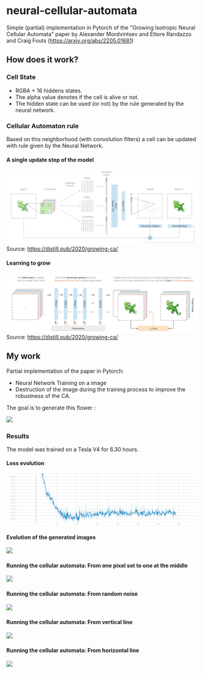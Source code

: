 # neural-cellular-automata

Simple (partial) implementation in Pytorch of the "Growing Isotropic Neural Cellular Automata" paper by Alexander Mordvintsev and Ettore Randazzo and Craig Fouts (https://arxiv.org/abs/2205.01681)

## How does it work?

### Cell State

- RGBA + 16 hiddens states.
- The alpha value denotes if the cell is alive or not.
- The hidden state can be used (or not) by the rule generated by the neural network.

### Cellular Automaton rule

Based on this neighborhood (with convolution filters) a cell can be updated  with rule given by the Neural Network.

#### A single update step of the model

![](nn_architecture.png)
Source: https://distill.pub/2020/growing-ca/

#### Learning to grow

![](training.png)
Source: https://distill.pub/2020/growing-ca/

## My work

Partial implementation of the paper in Pytorch:
- Neural Network Training on a image
- Destruction of the image during the training process to improve the robustness of the CA.

The goal is to generate this flower :

![](https://static.vecteezy.com/system/resources/previews/003/240/508/original/beautiful-purple-daisy-flower-isolated-on-white-background-vector.jpg)

### Results

The model was trained on a Tesla V4 for 6.30 hours.

#### Loss evolution

![](Loss.svg)

#### Evolution of the generated images

![](gif-training.gif)

#### Running the cellular automata: From one pixel set to one at the middle

![](result.gif)

#### Running the cellular automata: From random noise

![](random_result.gif)

#### Running the cellular automata: From vertical line

![](x_result.gif)

#### Running the cellular automata: From horizontal line

![](y_result.gif)
